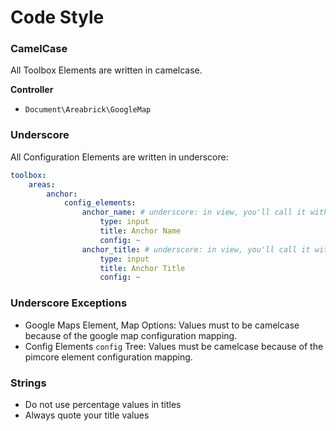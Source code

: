# Code Style

### CamelCase
All Toolbox Elements are written in camelcase.

**Controller**  
- `Document\Areabrick\GoogleMap` 

### Underscore
All Configuration Elements are written in underscore:

```yaml
toolbox:
    areas:
        anchor:
            config_elements:
                anchor_name: # underscore: in view, you'll call it with pimcore_input('anchor_name');
                    type: input
                    title: Anchor Name
                    config: ~
                anchor_title: # underscore: in view, you'll call it with pimcore_input('anchor_title');
                    type: input
                    title: Anchor Title
                    config: ~

```

### Underscore Exceptions
- Google Maps Element, Map Options: Values must to be camelcase because of the google map configuration mapping.
- Config Elements `config` Tree: Values must be camelcase because of the pimcore element configuration mapping. 

### Strings
- Do not use percentage values in titles
- Always quote your title values